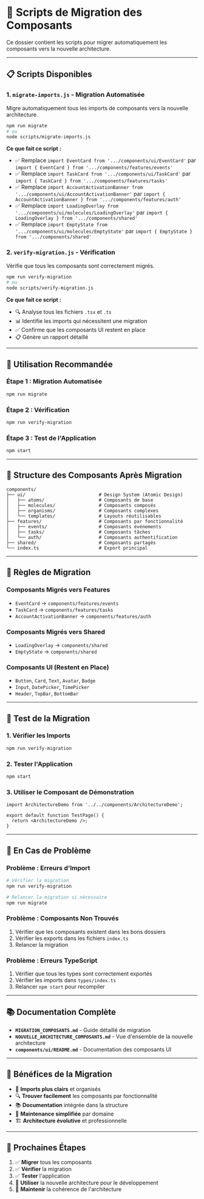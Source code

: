 # 🚀 Scripts de Migration des Composants

Ce dossier contient les scripts pour migrer automatiquement les composants vers la nouvelle architecture.

---

## 📋 **Scripts Disponibles**

### **1. `migrate-imports.js` - Migration Automatisée**
Migre automatiquement tous les imports de composants vers la nouvelle architecture.

```bash
npm run migrate
# ou
node scripts/migrate-imports.js
```

**Ce que fait ce script :**
- ✅ Remplace `import EventCard from '.../components/ui/EventCard'` par `import { EventCard } from '.../components/features/events'`
- ✅ Remplace `import TaskCard from '.../components/ui/TaskCard'` par `import { TaskCard } from '.../components/features/tasks'`
- ✅ Remplace `import AccountActivationBanner from '.../components/ui/AccountActivationBanner'` par `import { AccountActivationBanner } from '.../components/features/auth'`
- ✅ Remplace `import LoadingOverlay from '.../components/ui/molecules/LoadingOverlay'` par `import { LoadingOverlay } from '.../components/shared'`
- ✅ Remplace `import EmptyState from '.../components/ui/molecules/EmptyState'` par `import { EmptyState } from '.../components/shared'`

### **2. `verify-migration.js` - Vérification**
Vérifie que tous les composants sont correctement migrés.

```bash
npm run verify-migration
# ou
node scripts/verify-migration.js
```

**Ce que fait ce script :**
- 🔍 Analyse tous les fichiers `.tsx` et `.ts`
- 📊 Identifie les imports qui nécessitent une migration
- ✅ Confirme que les composants UI restent en place
- 📋 Génère un rapport détaillé

---

## 🎯 **Utilisation Recommandée**

### **Étape 1 : Migration Automatisée**
```bash
npm run migrate
```

### **Étape 2 : Vérification**
```bash
npm run verify-migration
```

### **Étape 3 : Test de l'Application**
```bash
npm start
```

---

## 📁 **Structure des Composants Après Migration**

```
components/
├── ui/                           # Design System (Atomic Design)
│   ├── atoms/                    # Composants de base
│   ├── molecules/                # Composants composés
│   ├── organisms/                # Composants complexes
│   └── templates/                # Layouts réutilisables
├── features/                     # Composants par fonctionnalité
│   ├── events/                   # Composants événements
│   ├── tasks/                    # Composants tâches
│   └── auth/                     # Composants authentification
├── shared/                       # Composants partagés
└── index.ts                      # Export principal
```

---

## 🔄 **Règles de Migration**

### **Composants Migrés vers Features**
- `EventCard` → `components/features/events`
- `TaskCard` → `components/features/tasks`
- `AccountActivationBanner` → `components/features/auth`

### **Composants Migrés vers Shared**
- `LoadingOverlay` → `components/shared`
- `EmptyState` → `components/shared`

### **Composants UI (Restent en Place)**
- `Button`, `Card`, `Text`, `Avatar`, `Badge`
- `Input`, `DatePicker`, `TimePicker`
- `Header`, `TopBar`, `BottomBar`

---

## 🧪 **Test de la Migration**

### **1. Vérifier les Imports**
```bash
npm run verify-migration
```

### **2. Tester l'Application**
```bash
npm start
```

### **3. Utiliser le Composant de Démonstration**
```tsx
import ArchitectureDemo from '../../components/ArchitectureDemo';

export default function TestPage() {
  return <ArchitectureDemo />;
}
```

---

## 🚨 **En Cas de Problème**

### **Problème : Erreurs d'Import**
```bash
# Vérifier la migration
npm run verify-migration

# Relancer la migration si nécessaire
npm run migrate
```

### **Problème : Composants Non Trouvés**
1. Vérifier que les composants existent dans les bons dossiers
2. Vérifier les exports dans les fichiers `index.ts`
3. Relancer la migration

### **Problème : Erreurs TypeScript**
1. Vérifier que tous les types sont correctement exportés
2. Vérifier les imports dans `types/index.ts`
3. Relancer `npm start` pour recompiler

---

## 📚 **Documentation Complète**

- **`MIGRATION_COMPOSANTS.md`** - Guide détaillé de migration
- **`NOUVELLE_ARCHITECTURE_COMPOSANTS.md`** - Vue d'ensemble de la nouvelle architecture
- **`components/ui/README.md`** - Documentation des composants UI

---

## 🎉 **Bénéfices de la Migration**

- 🎯 **Imports plus clairs** et organisés
- 🔍 **Trouver facilement** les composants par fonctionnalité
- 📚 **Documentation** intégrée dans la structure
- 🔄 **Maintenance simplifiée** par domaine
- 🏗️ **Architecture évolutive** et professionnelle

---

## 🚀 **Prochaines Étapes**

1. ✅ **Migrer** tous les composants
2. ✅ **Vérifier** la migration
3. ✅ **Tester** l'application
4. 🔄 **Utiliser** la nouvelle architecture pour le développement
5. 🎯 **Maintenir** la cohérence de l'architecture

